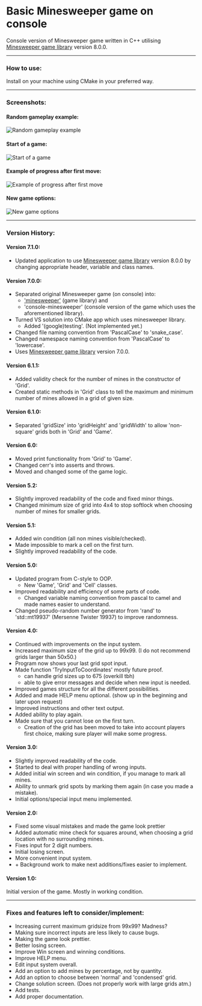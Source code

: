 # Basic Minesweeper game on console

Console version of Minesweeper game written in C++ utilising [Minesweeper game library](https://github.com/TimiMakkonen/minesweeper) version 8.0.0.

---

### How to use:

Install on your machine using CMake in your preferred way.

---

### Screenshots:


#### Random gameplay example:  
![Random gameplay example](/screenshots/MinesweeperCapture1.JPG "Random example")

#### Start of a game:
![Start of a game](/screenshots/MinesweeperCapture3.JPG "Start of a game")

#### Example of progress after first move:
![Example of progress after first move](/screenshots/MinesweeperCapture2.JPG "Example of first move")

#### New game options:
![New game options](/screenshots/MinesweeperCapture4.JPG "New game")

---

### Version History:

#### Version 7.1.0:

* Updated application to use [Minesweeper game library](https://github.com/TimiMakkonen/minesweeper) version 8.0.0 by changing appropriate header, variable and class names.

#### Version 7.0.0:

* Separated original Minesweeper game (on console) into:
	* ['minesweeper'](https://github.com/TimiMakkonen/minesweeper) (game library) and
	* 'console-minesweeper' (console version of the game which uses the aforementioned library).
* Turned VS solution into CMake app which uses minesweeper library.
	* Added '(google)testing'. (Not implemented yet.)
* Changed file naming convention from 'PascalCase' to 'snake_case'.
* Changed namespace naming convention from 'PascalCase' to 'lowercase'.
* Uses [Minesweeper game library](https://github.com/TimiMakkonen/minesweeper) version 7.0.0.

#### Version 6.1.1:

* Added validity check for the number of mines in the constructor of 'Grid'.
* Created static methods in 'Grid' class to tell the maximum and minimum number of mines allowed in a grid of given size.

#### Version 6.1.0:

* Separated 'gridSize' into 'gridHeight' and 'gridWidth' to allow 'non-square' grids both in 'Grid' and 'Game'.

#### Version 6.0:

* Moved print functionality from 'Grid' to 'Game'.
* Changed cerr's into asserts and throws.
* Moved and changed some of the game logic.

#### Version 5.2:

* Slightly improved readability of the code and fixed minor things.
* Changed minimum size of grid into 4x4 to stop softlock when choosing number of mines for smaller grids.

#### Version 5.1:

* Added win condition (all non mines visible/checked).
* Made impossible to mark a cell on the first turn.
* Slightly improved readability of the code.

#### Version 5.0:

* Updated program from C-style to OOP.
	* New 'Game', 'Grid' and 'Cell' classes.
* Improved readability and efficiency of some parts of code.
	* Changed variable naming convention from pascal to camel and made names easier to understand.
* Changed pseudo-random number generator from 'rand' to 'std::mt19937' (Mersenne Twister 19937) to improve randomness.

#### Version 4.0:

* Continued with improvements on the input system.
* Increased maximum size of the grid up to 99x99. (I do not recommend grids larger than 50x50.)
* Program now shows your last grid spot input.
* Made function 'TryInputToCoordinates' mostly future proof.
	* can handle grid sizes up to 675 (overkill tbh)
	* able to give error messages and decide when new input is needed.
* Improved games structure for all the different possibilities.
* Added and made HELP menu optional. (show up in the beginning and later upon request)
* Improved instructions and other text output.
* Added ability to play again.
* Made sure that you cannot lose on the first turn.
	* Creation of the grid has been moved to take into account players first choice, making sure player will make some progress.

#### Version 3.0:

* Slightly improved readability of the code.
* Started to deal with proper handling of wrong inputs.
* Added initial win screen and win condition, if you manage to mark all mines.
* Ability to unmark grid spots by marking them again (in case you made a mistake).
* Initial options/special input menu implemented.


#### Version 2.0:

* Fixed some visual mistakes and made the game look prettier 
* Added automatic mine check for squares around, when choosing a grid location with no surrounding mines.
* Fixes input for 2 digit numbers.
* Initial losing screen.
* More convenient input system.
* \+ Background work to make next additions/fixes easier to implement.

#### Version 1.0:


Initial version of the game. Mostly in working condition.

---

### Fixes and features left to consider/implement:

* Increasing current maximum gridsize from 99x99? Madness?
* Making sure incorrect inputs are less likely to cause bugs.
* Making the game look prettier.
* Better losing screen.
* Improve Win screen and winning conditions.
* Improve HELP menu.
* Edit input system overall.
* Add an option to add mines by percentage, not by quantity.
* Add an option to choose between 'normal' and 'condensed' grid.
* Change solution screen. (Does not properly work with large grids atm.)
* Add tests.
* Add proper documentation.
